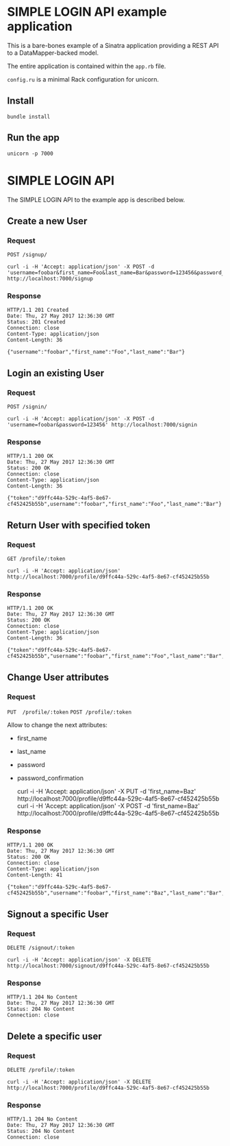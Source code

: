 # SIMPLE LOGIN API example application

This is a bare-bones example of a Sinatra application providing a REST
API to a DataMapper-backed model.

The entire application is contained within the `app.rb` file.

`config.ru` is a minimal Rack configuration for unicorn.

## Install

    bundle install

## Run the app

    unicorn -p 7000

# SIMPLE LOGIN API

The SIMPLE LOGIN API to the example app is described below.

## Create a new User

### Request

`POST /signup/`

    curl -i -H 'Accept: application/json' -X POST -d 'username=foobar&first_name=Foo&last_name=Bar&password=123456&password_confirmation=123456' http://localhost:7000/signup

### Response

    HTTP/1.1 201 Created
    Date: Thu, 27 May 2017 12:36:30 GMT
    Status: 201 Created
    Connection: close
    Content-Type: application/json
    Content-Length: 36

    {"username":"foobar","first_name":"Foo","last_name":"Bar"}

## Login an existing User

### Request

`POST /signin/`

    curl -i -H 'Accept: application/json' -X POST -d 'username=foobar&password=123456' http://localhost:7000/signin

### Response

    HTTP/1.1 200 OK
    Date: Thu, 27 May 2017 12:36:30 GMT
    Status: 200 OK
    Connection: close
    Content-Type: application/json
    Content-Length: 36

    {"token":"d9ffc44a-529c-4af5-8e67-cf452425b55b",username":"foobar","first_name":"Foo","last_name":"Bar"}

## Return User with specified token

### Request

`GET /profile/:token`

    curl -i -H 'Accept: application/json' http://localhost:7000/profile/d9ffc44a-529c-4af5-8e67-cf452425b55b

### Response

    HTTP/1.1 200 OK
    Date: Thu, 27 May 2017 12:36:30 GMT
    Status: 200 OK
    Connection: close
    Content-Type: application/json
    Content-Length: 36

    {"token":"d9ffc44a-529c-4af5-8e67-cf452425b55b","username":"foobar","first_name":"Foo","last_name":"Bar","password":"123456"}

## Change User attributes

### Request

`PUT  /profile/:token`
`POST /profile/:token`

Allow to change the next attributes:

- first_name
- last_name
- password
- password_confirmation


    curl -i -H 'Accept: application/json' -X PUT -d 'first_name=Baz' http://localhost:7000/profile/d9ffc44a-529c-4af5-8e67-cf452425b55b
    curl -i -H 'Accept: application/json' -X POST -d 'first_name=Baz' http://localhost:7000/profile/d9ffc44a-529c-4af5-8e67-cf452425b55b

### Response

    HTTP/1.1 200 OK
    Date: Thu, 27 May 2017 12:36:30 GMT
    Status: 200 OK
    Connection: close
    Content-Type: application/json
    Content-Length: 41

    {"token":"d9ffc44a-529c-4af5-8e67-cf452425b55b","username":"foobar","first_name":"Baz","last_name":"Bar","password":"123456"}

## Signout a specific User

### Request

`DELETE /signout/:token`

    curl -i -H 'Accept: application/json' -X DELETE http://localhost:7000/signout/d9ffc44a-529c-4af5-8e67-cf452425b55b

### Response

    HTTP/1.1 204 No Content
    Date: Thu, 27 May 2017 12:36:30 GMT
    Status: 204 No Content
    Connection: close

## Delete a specific user

### Request

`DELETE /profile/:token`

    curl -i -H 'Accept: application/json' -X DELETE http://localhost:7000/profile/d9ffc44a-529c-4af5-8e67-cf452425b55b

### Response

    HTTP/1.1 204 No Content
    Date: Thu, 27 May 2017 12:36:30 GMT
    Status: 204 No Content
    Connection: close
